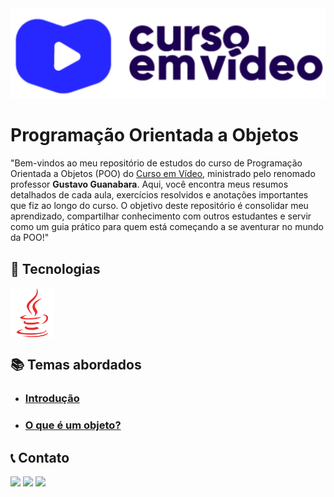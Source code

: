 <img src="./img/CURSO-EM-VIDEO (1).png">

# Programação Orientada a Objetos

"Bem-vindos ao meu repositório de estudos do curso de Programação Orientada a Objetos (POO) do [Curso em Vídeo](https://www.youtube.com/playlist?list=PLHz_AreHm4dkqe2aR0tQK74m8SFe-aGsY), ministrado pelo renomado professor **Gustavo Guanabara**. Aqui, você encontra meus resumos detalhados de cada aula, exercícios resolvidos e anotações importantes que fiz ao longo do curso. O objetivo deste repositório é consolidar meu aprendizado, compartilhar conhecimento com outros estudantes e servir como um guia prático para quem está começando a se aventurar no mundo da POO!"

## 🚀 Tecnologias

<img align="center" alt="Misael-Js" height="80" width="70" src="https://raw.githubusercontent.com/devicons/devicon/master/icons/java/java-plain.svg">

## 📚 Temas abordados

- ### [Introdução](./Material-Estudo/Introducao/introducao.md)

- ### [O que é um objeto?](./Material-Estudo/Objetos/objetos.md)

<h2> 📞 Contato</h2>
<div> 
  <a href="https://instagram.com/misaelvborges" target="_blank"><img src="https://img.shields.io/badge/-Instagram-%23E4405F?style=for-the-badge&logo=instagram&logoColor=white" target="_blank"></a>
  <a href = "mailto:misaelborges1981@gmail.com"><img src="https://img.shields.io/badge/-Gmail-%23333?style=for-the-badge&logo=gmail&logoColor=white" target="_blank"></a>
  <a href="https://www.linkedin.com/in/misael-borges-5a5214181" target="_blank"><img src="https://img.shields.io/badge/-LinkedIn-%230077B5?style=for-the-badge&logo=linkedin&logoColor=white" target="_blank"></a> 
  <a href= https://img.shields.io/badge/WhatsApp-25D366?style=for-the-badge&logo=whatsapp&logoColor=white></a>
</div>
